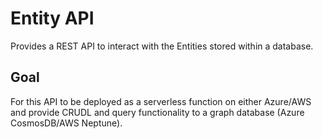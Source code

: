 # Entity API

Provides a REST API to interact with the Entities stored within a database.

## Goal

For this API to be deployed as a serverless function on either Azure/AWS and provide CRUDL and query functionality to a graph database (Azure CosmosDB/AWS Neptune).
